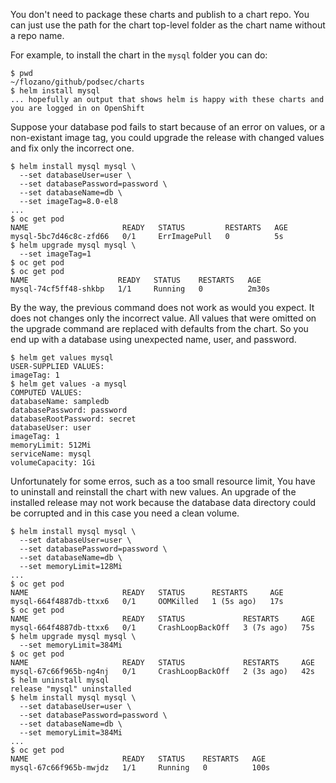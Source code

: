 You don't need to package these charts and publish to a chart repo.
You can just use the path for the chart top-level folder as the chart name without a repo name.

For example, to install the chart in the `mysql` folder you can do:

```
$ pwd 
~/flozano/github/podsec/charts
$ helm install mysql
... hopefully an output that shows helm is happy with these charts and you are logged in on OpenShift
```

Suppose your database pod fails to start because of an error on values, or a non-existant image tag, you could upgrade the release with changed values and fix only the incorrect one.

```
$ helm install mysql mysql \
  --set databaseUser=user \
  --set databasePassword=password \
  --set databaseName=db \
  --set imageTag=8.0-el8
...
$ oc get pod 
NAME                     READY   STATUS         RESTARTS   AGE
mysql-5bc7d46c8c-zfd66   0/1     ErrImagePull   0          5s
$ helm upgrade mysql mysql \
  --set imageTag=1
$ oc get pod 
$ oc get pod
NAME                    READY   STATUS    RESTARTS   AGE
mysql-74cf5ff48-shkbp   1/1     Running   0          2m30s
```

By the way, the previous command does not work as would you expect.
It does not changes only the incorrect value.
All values that were omitted on the upgrade command are replaced with defaults from the chart.
So you end up with a database using unexpected name, user, and password.

```
$ helm get values mysql
USER-SUPPLIED VALUES:
imageTag: 1
$ helm get values -a mysql
COMPUTED VALUES:
databaseName: sampledb
databasePassword: password
databaseRootPassword: secret
databaseUser: user
imageTag: 1
memoryLimit: 512Mi
serviceName: mysql
volumeCapacity: 1Gi
```

Unfortunately for some erros, such as a too small resource limit, You have to uninstall and reinstall the chart with new values. An upgrade of the installed release may not work because the database data directory could be corrupted and in this case you need a clean volume.

```
$ helm install mysql mysql \
  --set databaseUser=user \
  --set databasePassword=password \
  --set databaseName=db \
  --set memoryLimit=128Mi
...
$ oc get pod 
NAME                     READY   STATUS      RESTARTS     AGE
mysql-664f4887db-ttxx6   0/1     OOMKilled   1 (5s ago)   17s
$ oc get pod 
NAME                     READY   STATUS             RESTARTS     AGE
mysql-664f4887db-ttxx6   0/1     CrashLoopBackOff   3 (7s ago)   75s
$ helm upgrade mysql mysql \
  --set memoryLimit=384Mi
$ oc get pod
NAME                     READY   STATUS             RESTARTS     AGE
mysql-67c66f965b-ng4nj   0/1     CrashLoopBackOff   2 (3s ago)   42s
$ helm uninstall mysql
release "mysql" uninstalled
$ helm install mysql mysql \
  --set databaseUser=user \
  --set databasePassword=password \
  --set databaseName=db \
  --set memoryLimit=384Mi
...
$ oc get pod
NAME                     READY   STATUS    RESTARTS   AGE
mysql-67c66f965b-mwjdz   1/1     Running   0          100s
```

